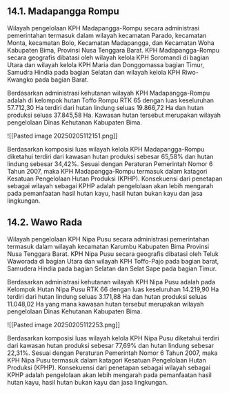 ## 14.1. Madapangga Rompu

Wilayah pengelolaan KPH Madapangga-Rompu secara administrasi pemerintahan termasuk dalam wilayah kecamatan Parado, kecamatan Monta, kecamatan Bolo, Kecamatan Madapangga, dan Kecamatan Woha Kabupaten Bima, Provinsi Nusa Tenggara Barat. KPH Madapangga-Rompu secara geografis dibatasi oleh wilayah kelola KPH Soromandi di bagian Utara dan wilayah kelola KPH Maria dan Donggomassa bagian Timur, Samudra Hindia pada bagian Selatan dan wilayah kelola KPH Riwo-Kwangko pada bagian Barat.

Berdasarkan administrasi kehutanan wilayah KPH Madapangga-Rompu adalah di kelompok hutan Toffo Rompu RTK 65 dengan luas keseluruhan 57.712,30 Ha terdiri dari hutan lindung seluas 19.866,72 Ha dan hutan produksi seluas 37.845,58 Ha. Kawasan hutan tersebut merupakan wilayah pengelolaan Dinas Kehutanan Kabupaten Bima.

![[Pasted image 20250205112151.png]]

Berdasarkan komposisi luas wilayah kelola KPH Madapangga-Rompu diketahui terdiri dari kawasan hutan produksi sebesar 65,58% dan hutan lindung sebesar 34,42%. Sesuai dengan Peraturan Pemerintah Nomor 6 Tahun 2007, maka KPH Madapangga-Rompu termasuk dalam katagori Kesatuan Pengelolaan Hutan Produksi (KPHP). Konsekuensi dari penetapan sebagai wilayah sebagai KPHP adalah pengelolaan akan lebih mengarah pada pemanfaatan hasil hutan kayu, hasil hutan bukan kayu dan jasa lingkungan.

## 14.2. Wawo Rada

Wilayah pengelolaan KPH Nipa Pusu secara administrasi pemerintahan termasuk dalam wilayah kecamatan Karumbu Kabupaten Bima Provinsi Nusa Tenggara Barat. KPH Nipa Pusu secara geografis dibatasi oleh Teluk Waworada di bagian Utara dan wilayah KPH Toffo-Pajo pada bagian barat, Samudera Hindia pada bagian Selatan dan Selat Sape pada bagian Timur.

Berdasarkan administrasi kehutanan wilayah KPH Nipa Pusu adalah pada Kelompok Hutan Nipa Pusu RTK 66 dengan luas keseluruhan 14.219,90 Ha terdiri dari hutan lindung seluas 3.171,88 Ha dan hutan produksi seluas 11.048,02 Ha yang mana kawasan hutan tersebut merupakan wilayah pengelolaan Dinas Kehutanan Kabupaten Bima.

![[Pasted image 20250205112253.png]]

Berdasarkan komposisi luas wilayah kelola KPH Nipa Pusu diketahui terdiri dari kawasan hutan produksi sebesar 77,69% dan hutan lindung sebesar 22,31%. Sesuai dengan Peraturan Pemerintah Nomor 6 Tahun 2007, maka KPH Nipa Pusu termasuk dalam katagori Kesatuan Pengelolaan Hutan Produksi (KPHP). Konsekuensi dari penetapan sebagai wilayah sebagai KPHP adalah pengelolaan akan lebih mengarah pada pemanfaatan hasil hutan kayu, hasil hutan bukan kayu dan jasa lingkungan.
